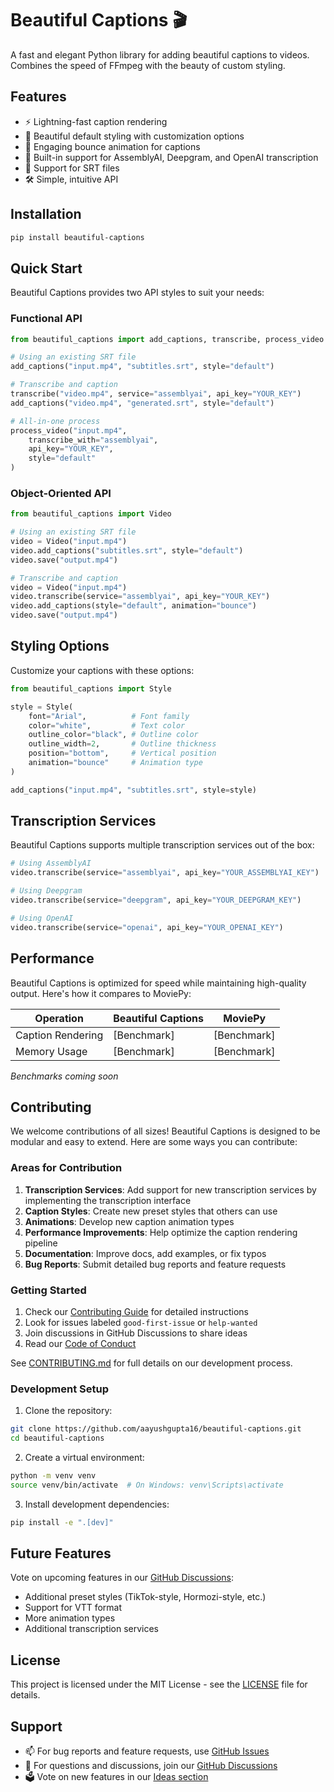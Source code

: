 # Beautiful Captions 🎬

A fast and elegant Python library for adding beautiful captions to videos. Combines the speed of FFmpeg with the beauty of custom styling.

## Features

- ⚡ Lightning-fast caption rendering
- 🎨 Beautiful default styling with customization options
- 💃 Engaging bounce animation for captions
- 🤖 Built-in support for AssemblyAI, Deepgram, and OpenAI transcription
- 📝 Support for SRT files
- 🛠️ Simple, intuitive API

## Installation

```bash
pip install beautiful-captions
```

## Quick Start

Beautiful Captions provides two API styles to suit your needs:

### Functional API

```python
from beautiful_captions import add_captions, transcribe, process_video

# Using an existing SRT file
add_captions("input.mp4", "subtitles.srt", style="default")

# Transcribe and caption
transcribe("video.mp4", service="assemblyai", api_key="YOUR_KEY")
add_captions("video.mp4", "generated.srt", style="default")

# All-in-one process
process_video("input.mp4", 
    transcribe_with="assemblyai",
    api_key="YOUR_KEY",
    style="default"
)
```

### Object-Oriented API

```python
from beautiful_captions import Video

# Using an existing SRT file
video = Video("input.mp4")
video.add_captions("subtitles.srt", style="default")
video.save("output.mp4")

# Transcribe and caption
video = Video("input.mp4")
video.transcribe(service="assemblyai", api_key="YOUR_KEY")
video.add_captions(style="default", animation="bounce")
video.save("output.mp4")
```

## Styling Options

Customize your captions with these options:

```python
from beautiful_captions import Style

style = Style(
    font="Arial",          # Font family
    color="white",         # Text color
    outline_color="black", # Outline color
    outline_width=2,       # Outline thickness
    position="bottom",     # Vertical position
    animation="bounce"     # Animation type
)

add_captions("input.mp4", "subtitles.srt", style=style)
```

## Transcription Services

Beautiful Captions supports multiple transcription services out of the box:

```python
# Using AssemblyAI
video.transcribe(service="assemblyai", api_key="YOUR_ASSEMBLYAI_KEY")

# Using Deepgram
video.transcribe(service="deepgram", api_key="YOUR_DEEPGRAM_KEY")

# Using OpenAI
video.transcribe(service="openai", api_key="YOUR_OPENAI_KEY")
```

## Performance

Beautiful Captions is optimized for speed while maintaining high-quality output. Here's how it compares to MoviePy:

| Operation | Beautiful Captions | MoviePy |
|-----------|-------------------|---------|
| Caption Rendering | [Benchmark] | [Benchmark] |
| Memory Usage | [Benchmark] | [Benchmark] |

*Benchmarks coming soon*

## Contributing

We welcome contributions of all sizes! Beautiful Captions is designed to be modular and easy to extend. Here are some ways you can contribute:

### Areas for Contribution

1. **Transcription Services**: Add support for new transcription services by implementing the transcription interface
2. **Caption Styles**: Create new preset styles that others can use
3. **Animations**: Develop new caption animation types
4. **Performance Improvements**: Help optimize the caption rendering pipeline
5. **Documentation**: Improve docs, add examples, or fix typos
6. **Bug Reports**: Submit detailed bug reports and feature requests

### Getting Started

1. Check our [Contributing Guide](CONTRIBUTING.md) for detailed instructions
2. Look for issues labeled `good-first-issue` or `help-wanted`
3. Join discussions in GitHub Discussions to share ideas
4. Read our [Code of Conduct](CODE_OF_CONDUCT.md)

See [CONTRIBUTING.md](CONTRIBUTING.md) for full details on our development process.

### Development Setup

1. Clone the repository:
```bash
git clone https://github.com/aayushgupta16/beautiful-captions.git
cd beautiful-captions
```

2. Create a virtual environment:
```bash
python -m venv venv
source venv/bin/activate  # On Windows: venv\Scripts\activate
```

3. Install development dependencies:
```bash
pip install -e ".[dev]"
```

## Future Features

Vote on upcoming features in our [GitHub Discussions](https://github.com/yourusername/beautiful-captions/discussions/categories/ideas):

- Additional preset styles (TikTok-style, Hormozi-style, etc.)
- Support for VTT format
- More animation types
- Additional transcription services

## License

This project is licensed under the MIT License - see the [LICENSE](LICENSE) file for details.

## Support

- 📫 For bug reports and feature requests, use [GitHub Issues](https://github.com/aayushgupta16/beautiful-captions/issues)
- 💬 For questions and discussions, join our [GitHub Discussions](https://github.com/aayushgupta16/beautiful-captions/discussions)
- 🗳️ Vote on new features in our [Ideas section](https://github.com/aayushgupta16/beautiful-captions/discussions/categories/ideas)